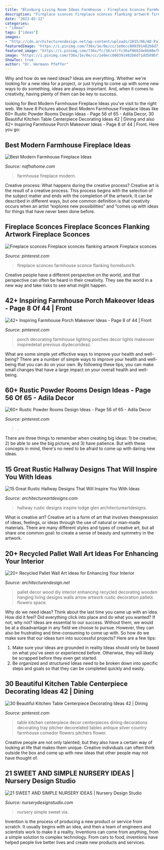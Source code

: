 ```yaml
---
title: "Bloxburg Living Room Ideas Farmhouse : Fireplace Sconces Farmhouse Sconce Flanking Homebunch"
description: "Fireplace sconces fireplace sconces flanking artwork fireplace sconces"
date: "2023-02-12"
categories:
- "ideas"
tags: ["ideas"]
images:
- "http://cdn.architecturendesign.net/wp-content/uploads/2015/06/AD-Pallet-Wall-Art-1.jpg"
featuredImage: "https://i.pinimg.com/736x/1e/0e/cc/1e0ecc800391482b6d71dd589bf1d181.jpg"
featured_image: "https://i.pinimg.com/736x/fc/36/af/fc36af06924ebb80ef0fb0f216521404.jpg"
image: "https://i.pinimg.com/736x/1e/0e/cc/1e0ecc800391482b6d71dd589bf1d181.jpg"
ShowToc: true
author: "Dr. Hermann Pfeffer"
---
```



Why and how do we need ideas?
Ideas are everything. Whether we're looking for a new idea for a project, or just trying to come up with some new ways to do something, ideas are always important. And, when it comes to creativity, having plenty of them can be key to success.

	

		
looking for Best Modern Farmhouse Fireplace Ideas you've visit to the right web. We have 8 Pictures about Best Modern Farmhouse Fireplace Ideas like 60+ Rustic Powder Rooms Design Ideas - Page 56 of 65 - Adila Decor, 30 Beautiful Kitchen Table Centerpiece Decorating Ideas 42 | Dining and also 42+ Inspiring Farmhouse Porch Makeover Ideas - Page 8 of 44 | Front. Here you go:
		
    
## Best Modern Farmhouse Fireplace Ideas

<img loading=lazy src="http://nafhahome.com/wp-content/uploads/2018/10/Best-Modern-Farmhouse-Fireplace-Ideas-5.jpg" onerror="this.onerror=null;this.src='https://tse2.mm.bing.net/th?id=OIP.ARdlAZysb5aypSJ5zJQUmAHaJ4&amp;pid=15.1';" alt="Best Modern Farmhouse Fireplace Ideas">

_Source: nafhahome.com_

>farmhouse fireplace modern. 

	

Creative process: What happens during the creative process?
Creative art is the result of a creative process. This process begins with the selection of the subject matter and ends with the completion of the artwork. It can be described in different ways, but one common definition is that creativity occurs when an artist “explores new possibilities” and “comes up with ideas for things that have never been done before.

    
## Fireplace Sconces Fireplace Sconces Flanking Artwork Fireplace Sconces

<img loading=lazy src="https://i.pinimg.com/736x/02/d9/d9/02d9d929811c52d24037578b5501b678.jpg" onerror="this.onerror=null;this.src='https://tse3.mm.bing.net/th?id=OIP.JhAtSvR62_vqTnUnKcpsNwHaLH&amp;pid=15.1';" alt="Fireplace sconces Fireplace sconces flanking artwork Fireplace sconces">

_Source: pinterest.com_

>fireplace sconces farmhouse sconce flanking homebunch. 

	

Creative people have a different perspective on the world, and that perspective can often be heard in their creativity. They see the world in a new way and take risks to see what might happen.

    
## 42+ Inspiring Farmhouse Porch Makeover Ideas - Page 8 Of 44 | Front

<img loading=lazy src="https://i.pinimg.com/736x/df/01/45/df0145b9bc1554f4c8d320d45dc8c827.jpg" onerror="this.onerror=null;this.src='https://tse4.mm.bing.net/th?id=OIP.F2TsgIs6xZZCxfsTDjYLkgHaLG&amp;pid=15.1';" alt="42+ Inspiring Farmhouse Porch Makeover Ideas - Page 8 of 44 | Front">

_Source: pinterest.com_

>porch decorating farmhouse lighting porches decor lights makeover inspiredetail previous diydecorideaz. 

	

What are some simple yet effective ways to improve your health and well-being?
There are a number of simple ways to improve your health and well-being that you can do on your own. By following these tips, you can make small changes that have a large impact on your overall health and well-being.

    
## 60+ Rustic Powder Rooms Design Ideas - Page 56 Of 65 - Adila Decor

<img loading=lazy src="https://i.pinimg.com/736x/1e/0e/cc/1e0ecc800391482b6d71dd589bf1d181.jpg" onerror="this.onerror=null;this.src='https://tse3.mm.bing.net/th?id=OIP._3xmH_IpsWkj93ArZH8NtwHaLK&amp;pid=15.1';" alt="60+ Rustic Powder Rooms Design Ideas - Page 56 of 65 - Adila Decor">

_Source: pinterest.com_

>. 

	

There are three things to remember when creating big ideas: 1) be creative; 2) be able to see the big picture; and 3) have patience. But with these concepts in mind, there's no need to be afraid to come up with daring new ideas.

    
## 15 Great Rustic Hallway Designs That Will Inspire You With Ideas

<img loading=lazy src="https://www.architectureartdesigns.com/wp-content/uploads/2016/09/15-Great-Rustic-Hallway-Designs-That-Will-Inspire-You-With-Ideas-10.jpg" onerror="this.onerror=null;this.src='https://tse3.mm.bing.net/th?id=OIP.CoI7o1tb3uw3d8G0lEbkCwHaKZ&amp;pid=15.1';" alt="15 Great Rustic Hallway Designs That Will Inspire You With Ideas">

_Source: architectureartdesigns.com_

>hallway rustic designs inspire lodge glen architectureartdesigns. 

	

What is creative art?
Creative art is a form of art that involves theexpression of ideas, feelings, or ideas through the use of natural or man-made materials. There are many different styles and types of creative art, but all share one common goal: to create a sense of beauty and symmetry in the artwork.

    
## 20+ Recycled Pallet Wall Art Ideas For Enhancing Your Interior

<img loading=lazy src="http://cdn.architecturendesign.net/wp-content/uploads/2015/06/AD-Pallet-Wall-Art-1.jpg" onerror="this.onerror=null;this.src='https://tse3.mm.bing.net/th?id=OIP.8Xd7lJShtieOCcnEehn92wHaLH&amp;pid=15.1';" alt="20+ Recycled Pallet Wall Art Ideas for Enhancing Your Interior">

_Source: architecturendesign.net_

>pallet decor wood diy interior enhancing recycled decorating wooden hanging living designs walls arrow artwork rustic decoration pallets flowers space. 

	

Why do we need ideas?
Think about the last time you came up with an idea. How did it feel? Did everything click into place and do what you wanted? If not, why not?
Ideas are essential to our success. Without them, we would be at a disadvantage in any field we choose to pursue. However, they can also be frustrating and time-consuming to come up with. So how do we make sure that our ideas turn into successful projects? Here are a few tips: 

1) Make sure your ideas are grounded in reality 
Ideas should only be based on what you've seen or experienced before. Otherwise, they will likely be scrapped before they even get started. 
2) Be organized and structured 
Ideas need to be broken down into specific steps and goals so that they can be completed quickly and easily.

    
## 30 Beautiful Kitchen Table Centerpiece Decorating Ideas 42 | Dining

<img loading=lazy src="https://i.pinimg.com/736x/fc/36/af/fc36af06924ebb80ef0fb0f216521404.jpg" onerror="this.onerror=null;this.src='https://tse3.mm.bing.net/th?id=OIP.COXhp1NUnX3nNegymtRQ3QHaNK&amp;pid=15.1';" alt="30 Beautiful Kitchen Table Centerpiece Decorating Ideas 42 | Dining">

_Source: pinterest.com_

>table kitchen centerpiece decor centerpieces dining decorations decorating tray pitcher decorelated tables antique silver country farmhouse comedor flowers pitchers flower. 

	

Creative people are not only talented, but they also have a certain way of looking at life that makes them unique. Creative individuals can often think outside the box and come up with new ideas that other people may not have thought of.

    
## 21 SWEET AND SIMPLE NURSERY IDEAS | Nursery Design Studio

<img loading=lazy src="https://www.nurserydesignstudio.com/wp-content/uploads/2020/10/simple-nursery-ideas-17.png" onerror="this.onerror=null;this.src='https://tse2.mm.bing.net/th?id=OIP.eIW4WuJL38D_C1vnHgYWwQHaLH&amp;pid=15.1';" alt="21 SWEET AND SIMPLE NURSERY IDEAS | Nursery Design Studio">

_Source: nurserydesignstudio.com_

>nursery simple sweet via. 

	

Invention is the process of producing a new product or service from scratch. It usually begins with an idea, and then a team of engineers and scientists work to make it a reality. Inventions can come from anything, from a simple solution to complex technology. From cars to food, inventions have helped people live better lives and create new products and services.

